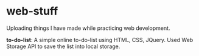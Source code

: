 # web-stuff
Uploading things I have made while practicing web development.

**to-do-list**: A simple online to-do-list using HTML, CSS, JQuery. Used Web Storage API to save the list into local storage.
